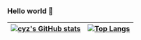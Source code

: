 ### Hello world 👋

| [![cyz's GitHub stats](https://github-readme-stats.vercel.app/api?username=cyz1901)](https://github.com/anuraghazra/github-readme-stats) | [![Top Langs](https://github-readme-stats.vercel.app/api/top-langs/?username=cyz1901&langs_count=20)](https://github.com/anuraghazra/github-readme-stats) |
| ------------- | ------------- |

<!--
**cyz1901/cyz1901** is a ✨ _special_ ✨ repository because its `README.md` (this file) appears on your GitHub profile.

Here are some ideas to get you started:

- 🔭 I’m currently working on ...
- 🌱 I’m currently learning ...
- 👯 I’m looking to collaborate on ...
- 🤔 I’m looking for help with ...
- 💬 Ask me about ...
- 📫 How to reach me: ...
- 😄 Pronouns: ...
- ⚡ Fun fact: ...
-->
